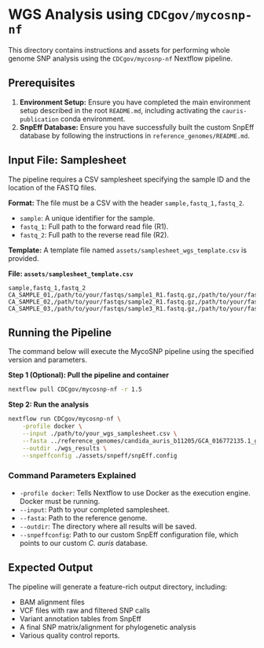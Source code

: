 # WGS Analysis using `CDCgov/mycosnp-nf`

This directory contains instructions and assets for performing whole genome SNP analysis using the `CDCgov/mycosnp-nf` Nextflow pipeline.

## Prerequisites

1.  **Environment Setup:** Ensure you have completed the main environment setup described in the root `README.md`, including activating the `cauris-publication` conda environment.
2.  **SnpEff Database:** Ensure you have successfully built the custom SnpEff database by following the instructions in `reference_genomes/README.md`.

## Input File: Samplesheet

The pipeline requires a CSV samplesheet specifying the sample ID and the location of the FASTQ files.

**Format:** The file must be a CSV with the header `sample,fastq_1,fastq_2`.

* `sample`: A unique identifier for the sample.
* `fastq_1`: Full path to the forward read file (R1).
* `fastq_2`: Full path to the reverse read file (R2).

**Template:** A template file named `assets/samplesheet_wgs_template.csv` is provided.

**File: `assets/samplesheet_template.csv`**
```csv
sample,fastq_1,fastq_2
CA_SAMPLE_01,/path/to/your/fastqs/sample1_R1.fastq.gz,/path/to/your/fastqs/sample1_R2.fastq.gz
CA_SAMPLE_02,/path/to/your/fastqs/sample2_R1.fastq.gz,/path/to/your/fastqs/sample2_R2.fastq.gz
CA_SAMPLE_03,/path/to/your/fastqs/sample3_R1.fastq.gz,/path/to/your/fastqs/sample3_R2.fastq.gz
```

## Running the Pipeline

The command below will execute the MycoSNP pipeline using the specified version and parameters.

**Step 1 (Optional): Pull the pipeline and container**
```bash
nextflow pull CDCgov/mycosnp-nf -r 1.5
```

**Step 2: Run the analysis**
```bash
nextflow run CDCgov/mycosnp-nf \
    -profile docker \
    --input ./path/to/your_wgs_samplesheet.csv \
    --fasta ../reference_genomes/candida_auris_b11205/GCA_016772135.1_genomic.fna \
    --outdir ./wgs_results \
    --snpeffconfig ./assets/snpeff/snpEff.config
```

### Command Parameters Explained
* `-profile docker`: Tells Nextflow to use Docker as the execution engine. Docker must be running.
* `--input`: Path to your completed samplesheet.
* `--fasta`: Path to the reference genome.
* `--outdir`: The directory where all results will be saved.
* `--snpeffconfig`: Path to our custom SnpEff configuration file, which points to our custom *C. auris* database.

## Expected Output

The pipeline will generate a feature-rich output directory, including:
* BAM alignment files
* VCF files with raw and filtered SNP calls
* Variant annotation tables from SnpEff
* A final SNP matrix/alignment for phylogenetic analysis
* Various quality control reports.
